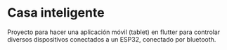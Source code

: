 # Casa inteligente
Proyecto para hacer una aplicación móvil (tablet) en flutter para controlar diversos dispositivos conectados a un ESP32, conectado por bluetooth.
